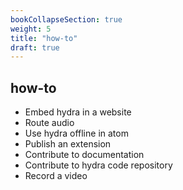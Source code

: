 ```yaml
---
bookCollapseSection: true
weight: 5
title: "how-to"
draft: true
---
```



## how-to
* Embed hydra in a website
* Route audio 
* Use hydra offline in atom
* Publish an extension
* Contribute to documentation
* Contribute to hydra code repository
* Record a video